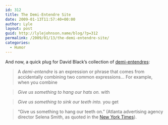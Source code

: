 ```yaml
---
id: 312
title: The Demi-Entendre Site
date: 2009-01-13T11:57:40+00:00
author: Lyle
layout: post
guid: http://lylejohnson.name/blog/?p=312
permalink: /2009/01/13/the-demi-entendre-site/
categories:
  - Humor
---
```

And now, a quick plug for David Black&#8217;s collection of [demi-entendres](http://demientendre.wobblini.net/): 

> A _demi-entendre_ is an expression or phrase that comes from accidentally combining two common expressions&#8230; For example, when you combine 

> _Give us something to hang our hats on._ with 

> _Give us something to sink our teeth into._ you get 

> &#8220;Give us something to hang our teeth on.&#8221; (Atlanta advertising agency director Selena Smith, as quoted in the [New York Times](http://www.nytimes.com/2005/11/26/politics/26voices.html?pagewanted=2)).